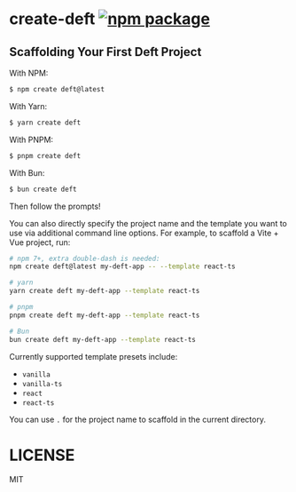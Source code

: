 # create-deft <a href="https://npmjs.com/package/create-vite"><img src="https://img.shields.io/npm/v/create-vite" alt="npm package"></a>

## Scaffolding Your First Deft Project


With NPM:

```bash
$ npm create deft@latest
```

With Yarn:

```bash
$ yarn create deft
```

With PNPM:

```bash
$ pnpm create deft
```

With Bun:

```bash
$ bun create deft
```

Then follow the prompts!

You can also directly specify the project name and the template you want to use via additional command line options. For example, to scaffold a Vite + Vue project, run:

```bash
# npm 7+, extra double-dash is needed:
npm create deft@latest my-deft-app -- --template react-ts

# yarn
yarn create deft my-deft-app --template react-ts

# pnpm
pnpm create deft my-deft-app --template react-ts

# Bun
bun create deft my-deft-app --template react-ts
```

Currently supported template presets include:

- `vanilla`
- `vanilla-ts`
- `react`
- `react-ts`

You can use `.` for the project name to scaffold in the current directory.

# LICENSE

MIT